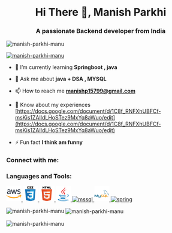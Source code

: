 <h1 align="center">Hi There 👋, Manish Parkhi</h1>
<h3 align="center">A passionate Backend developer from India</h3>

<p align="left"> <img src="https://komarev.com/ghpvc/?username=manish-parkhi-manu&label=Profile%20views&color=0e75b6&style=flat" alt="manish-parkhi-manu" /> </p>

<p align="left"> <a href="https://github.com/ryo-ma/github-profile-trophy"><img src="https://github-profile-trophy.vercel.app/?username=manish-parkhi-manu" alt="manish-parkhi-manu" /></a> </p>

- 🌱 I’m currently learning **Springboot , java**

- 💬 Ask me about **java + DSA , MYSQL**

- 📫 How to reach me **manishp15799@gmail.com**

- 📄 Know about my experiences [https://docs.google.com/document/d/1C8f_RNFXhUBFCf-msKis1ZAIldLHoSTez9MxYq8aWuo/edit](https://docs.google.com/document/d/1C8f_RNFXhUBFCf-msKis1ZAIldLHoSTez9MxYq8aWuo/edit)

- ⚡ Fun fact **I think am funny**

<h3 align="left">Connect with me:</h3>
<p align="left">
</p>

<h3 align="left">Languages and Tools:</h3>
<p align="left"> <a href="https://aws.amazon.com" target="_blank" rel="noreferrer"> <img src="https://raw.githubusercontent.com/devicons/devicon/master/icons/amazonwebservices/amazonwebservices-original-wordmark.svg" alt="aws" width="40" height="40"/> </a> <a href="https://www.w3schools.com/css/" target="_blank" rel="noreferrer"> <img src="https://raw.githubusercontent.com/devicons/devicon/master/icons/css3/css3-original-wordmark.svg" alt="css3" width="40" height="40"/> </a> <a href="https://www.w3.org/html/" target="_blank" rel="noreferrer"> <img src="https://raw.githubusercontent.com/devicons/devicon/master/icons/html5/html5-original-wordmark.svg" alt="html5" width="40" height="40"/> </a> <a href="https://www.java.com" target="_blank" rel="noreferrer"> <img src="https://raw.githubusercontent.com/devicons/devicon/master/icons/java/java-original.svg" alt="java" width="40" height="40"/> </a> <a href="https://www.microsoft.com/en-us/sql-server" target="_blank" rel="noreferrer"> <img src="https://www.svgrepo.com/show/303229/microsoft-sql-server-logo.svg" alt="mssql" width="40" height="40"/> </a> <a href="https://www.mysql.com/" target="_blank" rel="noreferrer"> <img src="https://raw.githubusercontent.com/devicons/devicon/master/icons/mysql/mysql-original-wordmark.svg" alt="mysql" width="40" height="40"/> </a> <a href="https://spring.io/" target="_blank" rel="noreferrer"> <img src="https://www.vectorlogo.zone/logos/springio/springio-icon.svg" alt="spring" width="40" height="40"/> </a> </p>

<p><img align="left" src="https://github-readme-stats.vercel.app/api/top-langs?username=manish-parkhi&show_icons=true&locale=en&layout=compact" alt="manish-parkhi-manu" /></p>

<p>&nbsp;<img align="center" src="https://github-readme-stats.vercel.app/api?username=manish-parkhi-manu&show_icons=true&locale=en" alt="manish-parkhi-manu" /></p>

<p><img align="center" src="https://github-readme-streak-stats.herokuapp.com/?user=manish-parkhi-manu&" alt="manish-parkhi-manu" /></p>
